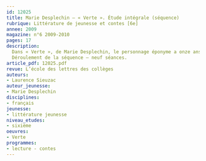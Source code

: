 ```yaml
---
id: 12025
title: Marie Desplechin – « Verte ». Étude intégrale (séquence)
rubrique: Littérature de jeunesse et contes [6e]
annee: 2009
magazine: n°6 2009-2010
pages: 17
description: 
  Dans « Verte », de Marie Desplechin, le personnage éponyme a onze ans et ne veut qu’une chose – être « une fille normale » ! Et pour cela, il lui faut retrouver son père et, surtout, ne pas être une sorcière, comme sa mère, Ursule, comme sa grand-mère, Anastabotte. Ce conte initiatique allie la simplicité lexicale et syntaxique à un ton enlevé et humoristique. Il renouvelle le thème de la sorcellerie et stimule les jeunes esprits par la polyphonie qui préside à sa construction. Il permettra d’introduire ou d’accompagner les séquences consacrées à l’analyse des contes en sixième.
  Déroulement de la séquence – neuf séances.
article_pdf: 12025.pdf
revue: L’école des lettres des collèges
auteurs:
- Laurence Sieuzac
auteur_jeunesse:
- Marie Desplechin
disciplines:
- français
jeunesse:
- littérature jeunesse
niveau_etudes:
- sixième
oeuvres:
- Verte
programmes:
- lecture - contes
---
```

